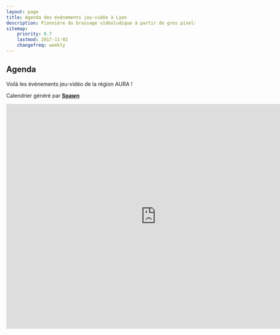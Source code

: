 ```yaml
---
layout: page
title: Agenda des événements jeu-vidéo à Lyon
description: Pionnière du brassage vidéoludique à partir de gros pixels non-aliasés, l’association Lyon Game Dev mélange l’écosystème professionnel du jeu-vidéo lyonnais depuis 2013.
sitemap:
    priority: 0.7
    lastmod: 2017-11-02
    changefreq: weekly
---
```

## Agenda

Voilà les événements jeu-vidéo de la région AURA !

Calendrier généré par **[Spawn](http://spawn.games "link to Spawn")**


<iframe src="https://calendar.google.com/calendar/embed?src=26iqdcbnisufhbtcq470u4d2qc%40group.calendar.google.com&ctz=Europe%2FParis" style="border: 0" width="800" height="600" frameborder="0" scrolling="no"></iframe>